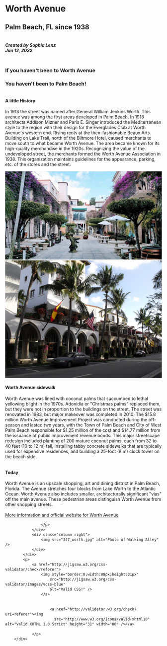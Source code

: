 <!DOCTYPE html PUBLIC "-//W3C//DTD XHTML 1.0 Strict//EN" "http://www.w3.org/TR/xhtml1/DTD/xhtml1-strict.dtd">
<html xmlns="http://www.w3.org/1999/xhtml" xml:lang="en" lang="en">
  <head>
    <meta http-equiv="Content-Type" content="text/html;charset=utf-8" />
        <title>Session 6 HW - Sophia Lenz - Story</title>
        <meta name="viewport" content="width=device-width, initial-scale=1" />
        <link rel="stylesheet" href="https://github.com/SophiaLenz/story/blob/main/story.css" />
    </head>
    <body>
        <div class="container">
    <!--header-->
        <div class="row">
            <div class="column top">
                <h1>Worth Avenue</h1>
                <h2>Palm Beach, FL <span>since 1938</span></h2>
            </div>
            <div class="column right">
                <h5>Created by Sophia Lenz<br>Jan 12, 2022</h5>
            </div>
        </div>
    <!--logo-->
        <div class="logo">
            <div class="add">
                <h3>If you haven't been to Worth Avenue</h3>
                <h3>You haven't been to Palm Beach!</h3>
            </div>
        </div>
        <!--main body>-->
        <div class="row">
            <div class="column">
              <h4>A little History</h4>
                <p>In 1913 the street was named after General William Jenkins Worth.
                    This avenue was among the first areas developed in Palm Beach.
                     In 1918 architects Addison Mizner and Paris E. Singer introduced the
                      Mediterranean style to the region with their design for the Everglades Club 
                      at Worth Avenue's western end. Rising rents at the then-fashionable 
                    Beaux Arts Building on Lake Trail, north of the Biltmore Hotel, caused merchants to move
                    south to what became Worth Avenue. The area became known for its high-quality 
                    merchandise in the 1920s. Recognizing the value of the undeveloped street, 
                    the merchants formed the Worth Avenue Association in 1938. This organization 
                    maintains guidelines for the appearance, parking, etc. of the stores and the street.
                </p>
                </div>
            <div class="column">
              <img src="dvor.jpg" alt="Photo of Garden" />
            </div>
          </div>
            <div class="row">
            <div class="column">
                <img src="club.JPG" alt="Photo of Club" />
            </div>
            <div class="column">
                <h4>Worth Avenue sidewalk</h4>
                <p>
                Worth Avenue was lined with coconut palms that succumbed to lethal 
                yellowing blight in the 1970s. Adonidia or "Christmas palms" replaced 
                them, but they were not in proportion to the buildings on the street. 
                The street was renovated in 1983, but major makeover was completed in 2010.
                The $15.8 million Worth Avenue Improvement Project was conducted during 
                the off-season and lasted two years, with the Town of Palm Beach and 
                City of West Palm Beach responsible for $1.25 million of the cost 
                and $14.77 million from the issuance of public improvement revenue bonds.
                This major streetscape redesign included planting of 200 mature coconut palms, 
                each from 32 to 40 feet (10 to 12 m) tall, installing tabby concrete 
                sidewalks that are typically used for expensive residences, and building a 
                25-foot (8 m) clock tower on the beach side.
                </p>
            </div>
            </div>
            <div class="row">
                <div class="column">
                    <h4>Today</h4>
                    <p>
                Worth Avenue is an upscale shopping, art and dining district in Palm Beach, Florida. 
                  The Avenue stretches four blocks from Lake Worth to the Atlantic Ocean. 
                  Worth Avenue also includes smaller, architecturally significant "vias" 
                  off the main avenue. These pedestrian areas distinguish Worth Avenue from 
                  other shopping streets.<br /><br />
                  <a href="https://worth-avenue.com/" >More information and official website for Worth Avenue</a>
                  
                  
                    </p>
                </div>
                <div class="column right">
                    <img src="347_worth.jpg" alt="Photo of Walking Alley" />
                </div>
            </div>
            <p>
                <a href="http://jigsaw.w3.org/css-validator/check/referer">
                    <img style="border:0;width:88px;height:31px"
                        src="http://jigsaw.w3.org/css-validator/images/vcss-blue"
                        alt="Valid CSS!" />
                    </a>

                
                        <a href="http://validator.w3.org/check?uri=referer"><img
                          src="http://www.w3.org/Icons/valid-xhtml10" alt="Valid XHTML 1.0 Strict" height="31" width="88" /></a>
                    
                </p>
        </div>
</body>
</html>
